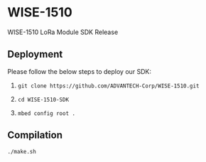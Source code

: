 # WISE-1510
WISE-1510 LoRa Module SDK Release
## Deployment

Please follow the below steps to deploy our SDK:

1. `git clone https://github.com/ADVANTECH-Corp/WISE-1510.git`

1. `cd WISE-1510-SDK`

1. `mbed config root .`

## Compilation

`./make.sh`
